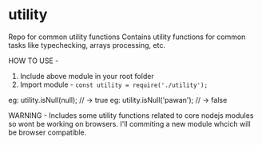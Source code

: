 # utility
Repo for common utility functions
Contains utility functions for common tasks like typechecking, arrays processing, etc.

HOW TO USE - 
1. Include above module in your root folder
2. Import module - `const utility = require('./utility');`

eg: utility.isNull(null); // -> true
eg: utility.isNull('pawan'); // -> false

WARNING - 
Includes some utility functions related to core nodejs modules so wont be working on browsers. I'll commiting a new module whcich will be browser compatible.
